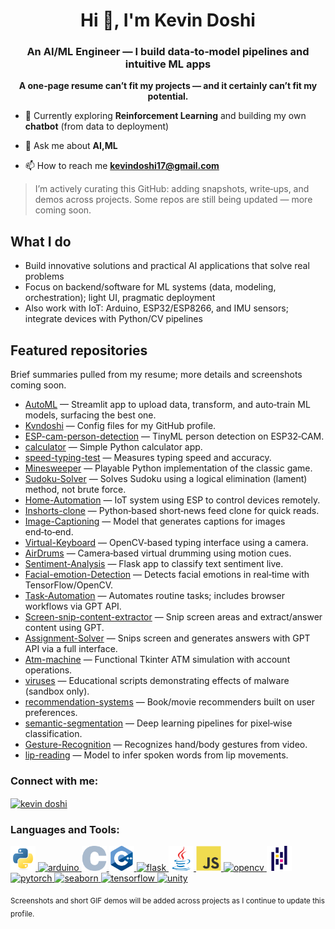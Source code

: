 <h1 align="center">Hi 👋, I'm Kevin Doshi</h1>
<h3 align="center">An AI/ML Engineer — I build data‑to‑model pipelines and intuitive ML apps</h3>

<p align="center"><b>A one‑page resume can’t fit my projects — and it certainly can’t fit my potential.</b></p>

- 🌱 Currently exploring **Reinforcement Learning** and building my own **chatbot** (from data to deployment)

- 💬 Ask me about **AI,ML**

- 📫 How to reach me **kevindoshi17@gmail.com**

> I’m actively curating this GitHub: adding snapshots, write‑ups, and demos across projects. Some repos are still being updated — more coming soon.

## What I do

- Build innovative solutions and practical AI applications that solve real problems
- Focus on backend/software for ML systems (data, modeling, orchestration); light UI, pragmatic deployment
- Also work with IoT: Arduino, ESP32/ESP8266, and IMU sensors; integrate devices with Python/CV pipelines

## Featured repositories

Brief summaries pulled from my resume; more details and screenshots coming soon.

- [AutoML](https://github.com/Kvndoshi/AutoML) — Streamlit app to upload data, transform, and auto‑train ML models, surfacing the best one.
- [Kvndoshi](https://github.com/Kvndoshi) — Config files for my GitHub profile.
- [ESP-cam-person-detection](https://github.com/Kvndoshi/ESP-cam-person-detection) — TinyML person detection on ESP32‑CAM.
- [calculator](https://github.com/Kvndoshi/calculator) — Simple Python calculator app.
- [speed-typing-test](https://github.com/Kvndoshi/speed-typing-test) — Measures typing speed and accuracy.
- [Minesweeper](https://github.com/Kvndoshi/Minesweeper) — Playable Python implementation of the classic game.
- [Sudoku-Solver](https://github.com/Kvndoshi/Sudoku-Solver) — Solves Sudoku using a logical elimination (lament) method, not brute force.
- [Home-Automation](https://github.com/Kvndoshi/Home-Automation) — IoT system using ESP to control devices remotely.
- [Inshorts-clone](https://github.com/Kvndoshi/Inshorts-clone) — Python‑based short‑news feed clone for quick reads.
- [Image-Captioning](https://github.com/Kvndoshi/Image-Captioning) — Model that generates captions for images end‑to‑end.
- [Virtual-Keyboard](https://github.com/Kvndoshi/Virtual-Keyboard) — OpenCV‑based typing interface using a camera.
- [AirDrums](https://github.com/Kvndoshi/AirDrums) — Camera‑based virtual drumming using motion cues.
- [Sentiment-Analysis](https://github.com/Kvndoshi/Sentiment-Analysis) — Flask app to classify text sentiment live.
- [Facial-emotion-Detection](https://github.com/Kvndoshi/Facial-emotion-Detection) — Detects facial emotions in real‑time with TensorFlow/OpenCV.
- [Task-Automation](https://github.com/Kvndoshi/Task-Automation) — Automates routine tasks; includes browser workflows via GPT API.
- [Screen-snip-content-extractor](https://github.com/Kvndoshi/Screen-snip-content-extractor) — Snip screen areas and extract/answer content using GPT.
- [Assignment-Solver](https://github.com/Kvndoshi/Assignment-Solver) — Snips screen and generates answers with GPT API via a full interface.
- [Atm-machine](https://github.com/Kvndoshi/Atm-machine) — Functional Tkinter ATM simulation with account operations.
- [viruses](https://github.com/Kvndoshi/viruses) — Educational scripts demonstrating effects of malware (sandbox only).
- [recommendation-systems](https://github.com/Kvndoshi/recommendation-systems) — Book/movie recommenders built on user preferences.
- [semantic-segmentation](https://github.com/Kvndoshi/semantic-segmentation) — Deep learning pipelines for pixel‑wise classification.
- [Gesture-Recognition](https://github.com/Kvndoshi/Gesture-Recognition) — Recognizes hand/body gestures from video.
- [lip-reading](https://github.com/Kvndoshi/lip-reading) — Model to infer spoken words from lip movements.

<h3 align="left">Connect with me:</h3>
<p align="left">
<a href="https://linkedin.com/in/kvndoshi" target="blank"><img align="center" src="https://raw.githubusercontent.com/rahuldkjain/github-profile-readme-generator/master/src/images/icons/Social/linked-in-alt.svg" alt="kevin doshi" height="30" width="40" /></a>
<!-- <a href="https://kaggle.com/kevindoshi1" target="blank"><img align="center" src="https://raw.githubusercontent.com/rahuldkjain/github-profile-readme-generator/master/src/images/icons/Social/kaggle.svg" alt="kevindoshi1" height="30" width="40" /></a>
<a href="https://instagram.com/kevin_doshi1" target="blank"><img align="center" src="https://raw.githubusercontent.com/rahuldkjain/github-profile-readme-generator/master/src/images/icons/Social/instagram.svg" alt="kevin_doshi1" height="30" width="40" /></a>
</p> -->

<h3 align="left">Languages and Tools:</h3>
<p align="left"> <a href="https://www.python.org" target="_blank" rel="noreferrer"> <img src="https://raw.githubusercontent.com/devicons/devicon/master/icons/python/python-original.svg" alt="python" width="40" height="40"/> </a> <a href="https://www.arduino.cc/" target="_blank" rel="noreferrer"> <img src="https://cdn.worldvectorlogo.com/logos/arduino-1.svg" alt="arduino" width="40" height="40"/> </a> <a href="https://www.cprogramming.com/" target="_blank" rel="noreferrer"> <img src="https://raw.githubusercontent.com/devicons/devicon/master/icons/c/c-original.svg" alt="c" width="40" height="40"/> </a> <a href="https://www.w3schools.com/cpp/" target="_blank" rel="noreferrer"> <img src="https://raw.githubusercontent.com/devicons/devicon/master/icons/cplusplus/cplusplus-original.svg" alt="cplusplus" width="40" height="40"/> </a> <a href="https://flask.palletsprojects.com/" target="_blank" rel="noreferrer"> <img src="https://www.vectorlogo.zone/logos/pocoo_flask/pocoo_flask-icon.svg" alt="flask" width="40" height="40"/> </a> <a href="https://www.java.com" target="_blank" rel="noreferrer"> <img src="https://raw.githubusercontent.com/devicons/devicon/master/icons/java/java-original.svg" alt="java" width="40" height="40"/> </a> <a href="https://developer.mozilla.org/en-US/docs/Web/JavaScript" target="_blank" rel="noreferrer"> <img src="https://raw.githubusercontent.com/devicons/devicon/master/icons/javascript/javascript-original.svg" alt="javascript" width="40" height="40"/> </a> <a href="https://opencv.org/" target="_blank" rel="noreferrer"> <img src="https://www.vectorlogo.zone/logos/opencv/opencv-icon.svg" alt="opencv" width="40" height="40"/> </a> <a href="https://pandas.pydata.org/" target="_blank" rel="noreferrer"> <img src="https://raw.githubusercontent.com/devicons/devicon/2ae2a900d2f041da66e950e4d48052658d850630/icons/pandas/pandas-original.svg" alt="pandas" width="40" height="40"/> </a>  <a href="https://pytorch.org/" target="_blank" rel="noreferrer"> <img src="https://www.vectorlogo.zone/logos/pytorch/pytorch-icon.svg" alt="pytorch" width="40" height="40"/> </a> <a href="https://seaborn.pydata.org/" target="_blank" rel="noreferrer"> <img src="https://seaborn.pydata.org/_images/logo-mark-lightbg.svg" alt="seaborn" width="40" height="40"/> </a> <a href="https://www.tensorflow.org" target="_blank" rel="noreferrer"> <img src="https://www.vectorlogo.zone/logos/tensorflow/tensorflow-icon.svg" alt="tensorflow" width="40" height="40"/> </a> <a href="https://unity.com/" target="_blank" rel="noreferrer"> <img src="https://www.vectorlogo.zone/logos/unity3d/unity3d-icon.svg" alt="unity" width="40" height="40"/> </a> </p>

<sub>Screenshots and short GIF demos will be added across projects as I continue to update this profile.</sub>
